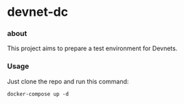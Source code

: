 # devnet-dc

### about
This project aims to prepare a test environment for Devnets.

### Usage
Just clone the repo and run this command: 

```
docker-compose up -d
```


